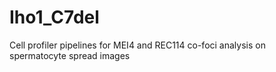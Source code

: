 # Iho1_C7del
Cell profiler pipelines for MEI4 and REC114 co-foci analysis on spermatocyte spread images
